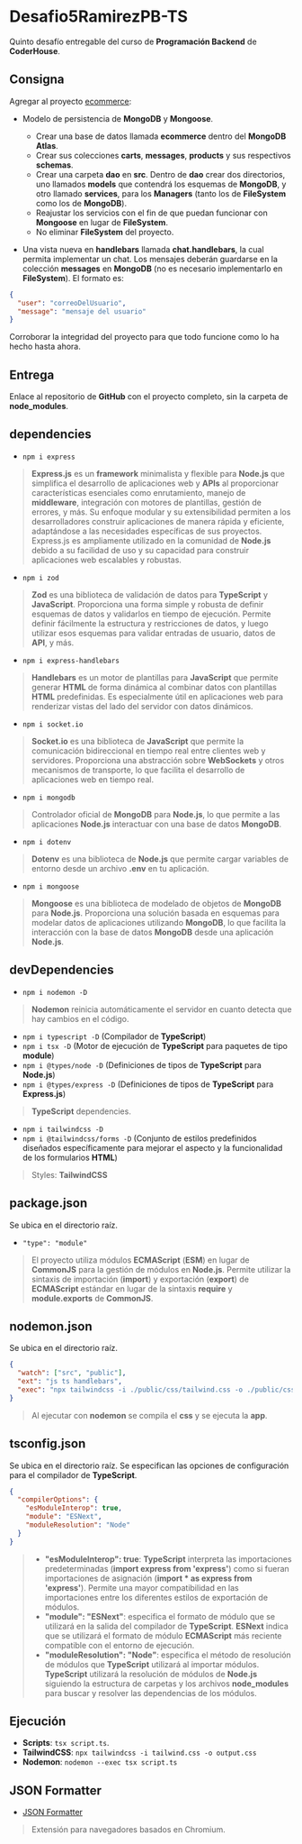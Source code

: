 # Desafio5RamirezPB-TS

Quinto desafío entregable del curso de **Programación Backend** de **CoderHouse**.

## Consigna

Agregar al proyecto [ecommerce](https://github.com/ianshalaga/Desafio4RamirezPB-TS):

- Modelo de persistencia de **MongoDB** y **Mongoose**.

  - Crear una base de datos llamada **ecommerce** dentro del **MongoDB Atlas**.
  - Crear sus colecciones **carts**, **messages**, **products** y sus respectivos **schemas**.
  - Crear una carpeta **dao** en **src**. Dentro de **dao** crear dos directorios, uno llamados **models** que contendrá los esquemas de **MongoDB**, y otro llamado **services**, para los **Managers** (tanto los de **FileSystem** como los de **MongoDB**).
  - Reajustar los servicios con el fin de que puedan funcionar con **Mongoose** en lugar de **FileSystem**.
  - No eliminar **FileSystem** del proyecto.

- Una vista nueva en **handlebars** llamada **chat.handlebars**, la cual permita implementar un chat. Los mensajes deberán guardarse en la colección **messages** en **MongoDB** (no es necesario implementarlo en **FileSystem**). El formato es:

```json
{
  "user": "correoDelUsuario",
  "message": "mensaje del usuario"
}
```

Corroborar la integridad del proyecto para que todo funcione como lo ha hecho hasta ahora.

## Entrega

Enlace al repositorio de **GitHub** con el proyecto completo, sin la carpeta de **node_modules**.

## dependencies

- `npm i express`

> **Express.js** es un **framework** minimalista y flexible para **Node.js** que simplifica el desarrollo de aplicaciones web y **APIs** al proporcionar características esenciales como enrutamiento, manejo de **middleware**, integración con motores de plantillas, gestión de errores, y más. Su enfoque modular y su extensibilidad permiten a los desarrolladores construir aplicaciones de manera rápida y eficiente, adaptándose a las necesidades específicas de sus proyectos. Express.js es ampliamente utilizado en la comunidad de **Node.js** debido a su facilidad de uso y su capacidad para construir aplicaciones web escalables y robustas.

- `npm i zod`

> **Zod** es una biblioteca de validación de datos para **TypeScript** y **JavaScript**. Proporciona una forma simple y robusta de definir esquemas de datos y validarlos en tiempo de ejecución. Permite definir fácilmente la estructura y restricciones de datos, y luego utilizar esos esquemas para validar entradas de usuario, datos de **API**, y más.

- `npm i express-handlebars`

> **Handlebars** es un motor de plantillas para **JavaScript** que permite generar **HTML** de forma dinámica al combinar datos con plantillas **HTML** predefinidas. Es especialmente útil en aplicaciones web para renderizar vistas del lado del servidor con datos dinámicos.

- `npm i socket.io`

> **Socket.io** es una biblioteca de **JavaScript** que permite la comunicación bidireccional en tiempo real entre clientes web y servidores. Proporciona una abstracción sobre **WebSockets** y otros mecanismos de transporte, lo que facilita el desarrollo de aplicaciones web en tiempo real.

- `npm i mongodb`

> Controlador oficial de **MongoDB** para **Node.js**, lo que permite a las aplicaciones **Node.js** interactuar con una base de datos **MongoDB**.

- `npm i dotenv`

> **Dotenv** es una biblioteca de **Node.js** que permite cargar variables de entorno desde un archivo **.env** en tu aplicación.

- `npm i mongoose`

> **Mongoose** es una biblioteca de modelado de objetos de **MongoDB** para **Node.js**. Proporciona una solución basada en esquemas para modelar datos de aplicaciones utilizando **MongoDB**, lo que facilita la interacción con la base de datos **MongoDB** desde una aplicación **Node.js**.

## devDependencies

- `npm i nodemon -D`

> **Nodemon** reinicia automáticamente el servidor en cuanto detecta que hay cambios en el código.

- `npm i typescript -D` (Compilador de **TypeScript**)
- `npm i tsx -D` (Motor de ejecución de **TypeScript** para paquetes de tipo **module**)
- `npm i @types/node -D` (Definiciones de tipos de **TypeScript** para **Node.js**)
- `npm i @types/express -D` (Definiciones de tipos de **TypeScript** para **Express.js**)

> **TypeScript** dependencies.

- `npm i tailwindcss -D`
- `npm i @tailwindcss/forms -D` (Conjunto de estilos predefinidos diseñados específicamente para mejorar el aspecto y la funcionalidad de los formularios **HTML**)

> Styles: **TailwindCSS**

## package.json

Se ubica en el directorio raíz.

- `"type": "module"`

> El proyecto utiliza módulos **ECMAScript** (**ESM**) en lugar de **CommonJS** para la gestión de módulos en **Node.js**. Permite utilizar la sintaxis de importación (**import**) y exportación (**export**) de **ECMAScript** estándar en lugar de la sintaxis **require** y **module.exports** de **CommonJS**.

## nodemon.json

Se ubica en el directorio raíz.

```json
{
  "watch": ["src", "public"],
  "ext": "js ts handlebars",
  "exec": "npx tailwindcss -i ./public/css/tailwind.css -o ./public/css/app.css && tsx ./src/app.ts"
}
```

> Al ejecutar con **nodemon** se compila el **css** y se ejecuta la **app**.

## tsconfig.json

Se ubica en el directorio raíz. Se especifican las opciones de configuración para el compilador de **TypeScript**.

```json
{
  "compilerOptions": {
    "esModuleInterop": true,
    "module": "ESNext",
    "moduleResolution": "Node"
  }
}
```

> - **"esModuleInterop": true**: **TypeScript** interpreta las importaciones predeterminadas (**import express from 'express'**) como si fueran importaciones de asignación (**import \* as express from 'express'**). Permite una mayor compatibilidad en las importaciones entre los diferentes estilos de exportación de módulos.
> - **"module": "ESNext"**: especifica el formato de módulo que se utilizará en la salida del compilador de **TypeScript**. **ESNext** indica que se utilizará el formato de módulo **ECMAScript** más reciente compatible con el entorno de ejecución.
> - **"moduleResolution": "Node"**: especifica el método de resolución de módulos que **TypeScript** utilizará al importar módulos. **TypeScript** utilizará la resolución de módulos de **Node.js** siguiendo la estructura de carpetas y los archivos **node_modules** para buscar y resolver las dependencias de los módulos.

## Ejecución

- **Scripts**: `tsx script.ts`.
- **TailwindCSS**: `npx tailwindcss -i tailwind.css -o output.css`
- **Nodemon**: `nodemon --exec tsx script.ts`

## JSON Formatter

- [JSON Formatter](https://chromewebstore.google.com/detail/json-formatter/bcjindcccaagfpapjjmafapmmgkkhgoa)

> Extensión para navegadores basados en Chromium.
